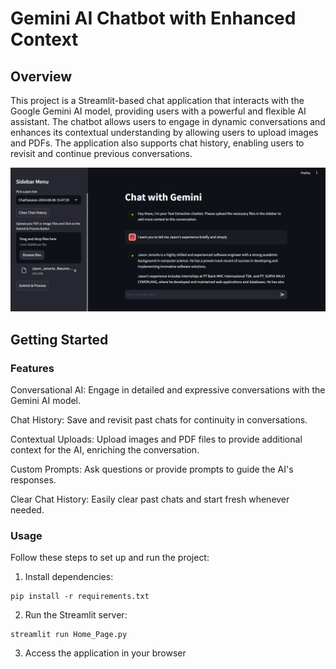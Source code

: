 # Gemini AI Chatbot with Enhanced Context

## Overview

This project is a Streamlit-based chat application that interacts with the Google Gemini AI model, providing users with a powerful and flexible AI assistant. The chatbot allows users to engage in dynamic conversations and enhances its contextual understanding by allowing users to upload images and PDFs. The application also supports chat history, enabling users to revisit and continue previous conversations.

<div align="center"><img src="assets/chatbot-snippet.PNG" width="800"></div>

## Getting Started

### Features

Conversational AI: Engage in detailed and expressive conversations with the Gemini AI model.

Chat History: Save and revisit past chats for continuity in conversations.

Contextual Uploads: Upload images and PDF files to provide additional context for the AI, enriching the conversation.

Custom Prompts: Ask questions or provide prompts to guide the AI's responses.

Clear Chat History: Easily clear past chats and start fresh whenever needed.

### Usage

Follow these steps to set up and run the project:

1. Install dependencies:
```
pip install -r requirements.txt
```

2. Run the Streamlit server:
```
streamlit run Home_Page.py
```

3. Access the application in your browser


